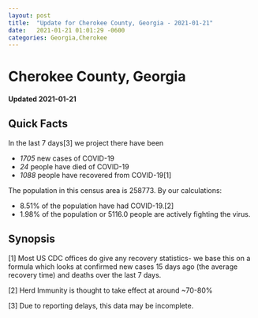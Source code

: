```yaml
---
layout: post
title:  "Update for Cherokee County, Georgia - 2021-01-21"
date:   2021-01-21 01:01:29 -0600
categories: Georgia,Cherokee
---
```


# Cherokee County, Georgia
#### Updated 2021-01-21

## Quick Facts

In the last 7 days[3] we project there have been
- *1705* new cases of COVID-19
- *24* people have died of COVID-19
- *1088* people have recovered from COVID-19[1]

The population in this census area is 258773. By our calculations:
- 8.51% of the population have had COVID-19.[2]
- 1.98% of the population or 5116.0 people are actively fighting the virus.

## Synopsis




[1] Most US CDC offices do give any recovery statistics- we base this on a formula which looks at confirmed new cases
15 days ago (the average recovery time) and deaths over the last 7 days.

[2] Herd Immunity is thought to take effect at around ~70-80%

[3] Due to reporting delays, this data may be incomplete.
 
    